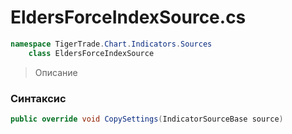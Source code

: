 
# EldersForceIndexSource.cs
```csharp
namespace TigerTrade.Chart.Indicators.Sources  
    class EldersForceIndexSource
```

> Описание

### Синтаксис
```csharp
public override void CopySettings(IndicatorSourceBase source)
```
